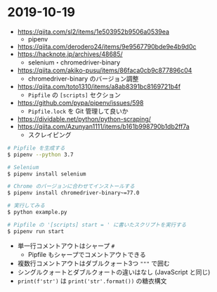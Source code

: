 # 2019-10-19

- https://qiita.com/sl2/items/1e503952b9506a0539ea
  - pipenv
- https://qiita.com/derodero24/items/9e9567790bde9e4b9d0c
- https://hacknote.jp/archives/48685/
  - selenium・chromedriver-binary
- https://qiita.com/akiko-pusu/items/86faca0cb9c877896c04
  - chromedriver-binary のバージョン調整
- https://qiita.com/toto1310/items/a8ab8391bc8169721b4f
  - `Pipfile` の `[scripts]` セクション
- https://github.com/pypa/pipenv/issues/598
  - `Pipfile.lock` を Git 管理して良いか
- https://dividable.net/python/python-scraping/
- https://qiita.com/Azunyan1111/items/b161b998790b1db2ff7a
  - スクレイピング

```sh
# Pipfile を生成する
$ pipenv --python 3.7

# Selenium
$ pipenv install selenium

# Chrome のバージョンに合わせてインストールする
$ pipenv install chromedriver-binary~=77.0

# 実行してみる
$ python example.py

# Pipfile の '[scripts] start = ' に書いたスクリプトを実行する
$ pipenv run start
```

- 単一行コメントアウトはシャープ `#`
  - Pipfile もシャープでコメントアウトできる
- 複数行コメントアウトはダブルクォート3つ `"""` で囲む
- シングルクォートとダブルクォートの違いはなし (JavaScript と同じ)
- `print(f'str')` は `print('str'.format())` の糖衣構文
